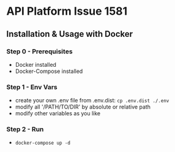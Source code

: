 # API Platform Issue 1581

## Installation & Usage with Docker

### Step 0 - Prerequisites
- Docker installed
- Docker-Compose installed

### Step 1 - Env Vars
- create your own .env file from .env.dist: `cp .env.dist ./.env` 
- modify all '/PATH/TO/DIR' by absolute or relative path
- modify other variables as you like

### Step 2 - Run
- `docker-compose up -d`
